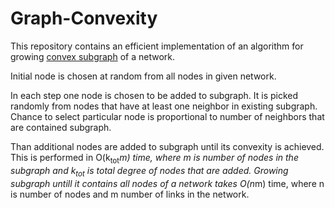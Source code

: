 # Graph-Convexity

This repository contains an efficient implementation of an algorithm for growing [convex subgraph](https://en.wikipedia.org/wiki/Convex_subgraph) of a network.

Initial node is chosen at random from all nodes in given network.

In each step one node is chosen to be added to subgraph. It is picked randomly from nodes that have at least one neighbor in existing subgraph.
Chance to select particular node is proportional to number of neighbors that are contained subgraph.

Than additional nodes are added to subgraph until its convexity is achieved. This is performed in O(k<sub>tot</sub>*m) time, where m is number of nodes in the subgraph and k<sub>tot</sub> is total degree of nodes that are added.
Growing subgraph untill it contains all nodes of a network takes O(n*m) time, where n is number of nodes and m number of links in the network.

